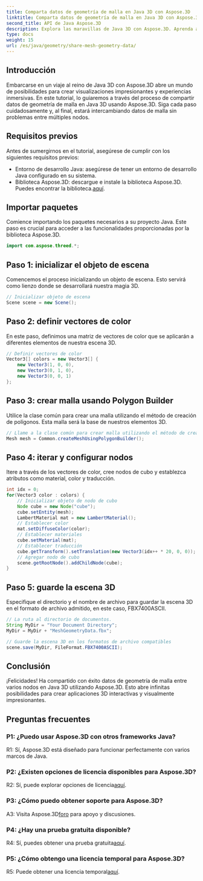 ```yaml
---
title: Comparta datos de geometría de malla en Java 3D con Aspose.3D
linktitle: Comparta datos de geometría de malla en Java 3D con Aspose.3D
second_title: API de Java Aspose.3D
description: Explora las maravillas de Java 3D con Aspose.3D. Aprenda a compartir datos de geometría de malla sin esfuerzo entre nodos en este completo tutorial.
type: docs
weight: 15
url: /es/java/geometry/share-mesh-geometry-data/
---
```

## Introducción

Embarcarse en un viaje al reino de Java 3D con Aspose.3D abre un mundo de posibilidades para crear visualizaciones impresionantes y experiencias inmersivas. En este tutorial, lo guiaremos a través del proceso de compartir datos de geometría de malla en Java 3D usando Aspose.3D. Siga cada paso cuidadosamente y, al final, estará intercambiando datos de malla sin problemas entre múltiples nodos.

## Requisitos previos

Antes de sumergirnos en el tutorial, asegúrese de cumplir con los siguientes requisitos previos:

- Entorno de desarrollo Java: asegúrese de tener un entorno de desarrollo Java configurado en su sistema.
-  Biblioteca Aspose.3D: descargue e instale la biblioteca Aspose.3D. Puedes encontrar la biblioteca.[aquí](https://releases.aspose.com/3d/java/).

## Importar paquetes

Comience importando los paquetes necesarios a su proyecto Java. Este paso es crucial para acceder a las funcionalidades proporcionadas por la biblioteca Aspose.3D.

```java
import com.aspose.threed.*;
```

## Paso 1: inicializar el objeto de escena

Comencemos el proceso inicializando un objeto de escena. Esto servirá como lienzo donde se desarrollará nuestra magia 3D.

```java
// Inicializar objeto de escena
Scene scene = new Scene();
```

## Paso 2: definir vectores de color

En este paso, definimos una matriz de vectores de color que se aplicarán a diferentes elementos de nuestra escena 3D.

```java
// Definir vectores de color
Vector3[] colors = new Vector3[] {
    new Vector3(1, 0, 0),
    new Vector3(0, 1, 0),
    new Vector3(0, 0, 1)
};
```

## Paso 3: crear malla usando Polygon Builder

Utilice la clase común para crear una malla utilizando el método de creación de polígonos. Esta malla será la base de nuestros elementos 3D.

```java
// Llame a la clase común para crear malla utilizando el método de creación de polígonos para establecer una instancia de malla
Mesh mesh = Common.createMeshUsingPolygonBuilder();
```

## Paso 4: iterar y configurar nodos

Itere a través de los vectores de color, cree nodos de cubo y establezca atributos como material, color y traducción.

```java
int idx = 0;
for(Vector3 color : colors) {
    // Inicializar objeto de nodo de cubo
    Node cube = new Node("cube");
    cube.setEntity(mesh);
    LambertMaterial mat = new LambertMaterial();
    // Establecer color
    mat.setDiffuseColor(color);
    // Establecer materiales
    cube.setMaterial(mat);
    // Establecer traducción
    cube.getTransform().setTranslation(new Vector3(idx++ * 20, 0, 0));
    // Agregar nodo de cubo
    scene.getRootNode().addChildNode(cube);
}
```

## Paso 5: guarde la escena 3D

Especifique el directorio y el nombre de archivo para guardar la escena 3D en el formato de archivo admitido, en este caso, FBX7400ASCII.

```java
// La ruta al directorio de documentos.
String MyDir = "Your Document Directory";
MyDir = MyDir + "MeshGeometryData.fbx";

// Guarde la escena 3D en los formatos de archivo compatibles
scene.save(MyDir, FileFormat.FBX7400ASCII);
```

## Conclusión

¡Felicidades! Ha compartido con éxito datos de geometría de malla entre varios nodos en Java 3D utilizando Aspose.3D. Esto abre infinitas posibilidades para crear aplicaciones 3D interactivas y visualmente impresionantes.

## Preguntas frecuentes

### P1: ¿Puedo usar Aspose.3D con otros frameworks Java?

R1: Sí, Aspose.3D está diseñado para funcionar perfectamente con varios marcos de Java.

### P2: ¿Existen opciones de licencia disponibles para Aspose.3D?

 R2: Sí, puede explorar opciones de licencia[aquí](https://purchase.aspose.com/buy).

### P3: ¿Cómo puedo obtener soporte para Aspose.3D?

 A3: Visita Aspose.3D[foro](https://forum.aspose.com/c/3d/18) para apoyo y discusiones.

### P4: ¿Hay una prueba gratuita disponible?

 R4: Sí, puedes obtener una prueba gratuita[aquí](https://releases.aspose.com/).

### P5: ¿Cómo obtengo una licencia temporal para Aspose.3D?

 R5: Puede obtener una licencia temporal[aquí](https://purchase.aspose.com/temporary-license/).